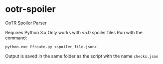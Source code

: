 # ootr-spoiler
OoTR Spoiler Parser

Requires Python 3.x
Only works with v5.0 spoiler files
Run with the command:

`python.exe ffroute.py <spoiler_file.json>`

Output is saved in the same folder as the script with the name `checks.json`